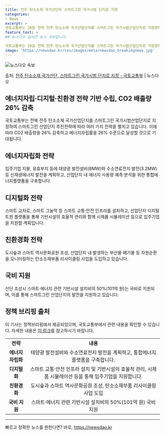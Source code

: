 ```yaml
---
title: 전주 탄소소재 국가산단이 스마트그린 국가시범 단지로 지정
categories:
- News
excerpt: >
국토교통부는 26일 전북 전주 탄소소재 국가산업단지를 스마트그린 국가시범산업단지로 지정한다고 밝혔다. 스마트…
feature_text: >
## 뉴스다오 실시간 뉴스 속보입니다.

국토교통부는 26일 전북 전주 탄소소재 국가산업단지를 스마트그린 국가시범산업단지로 지정한다고 밝혔다. 스마트…
image: 'https://newsdao.kr/res/images/meta/newsdao_breakingnews.jpg'
---
```


![뉴스다오 속보](https://newsdao.kr/res/images/meta/newsdao_breakingnews.jpg)

<p>출처: <a href="https://newsdao.kr/2872" rel="dofollow">전주 탄소소재 국가산단, 스마트그린 국가시범 단지로 지정 - 국토교통부</a> | 뉴스다오</p>

<h2>에너지자립·디지털·친환경 전략 기반 수립, CO2 배출량 26% 감축</h2>
<p data-ke-size="size16">국토교통부는 전북 전주 탄소소재 국가산업단지를 스마트그린 국가시범산업단지로 지정하여 스마트그린 산업단지 추진전략에 따라 여러 가지 전략을 펼치고 있습니다. 이에 따라 CO2 배출량을 26% 감축하고 에너지자립률을 26% 수준으로 달성할 것으로 기대됩니다.</p>

<h2>에너지자립화 전략</h2>
<p data-ke-size="size16">입주기업 지붕, 유휴부지 등에 태양광 발전설비(8MW)와 수소연료전지 발전(3.2MW) 등 신재생에너지 발전을 계획하고, 산업단지 내 에너지 사용량 예측·분석을 위한 통합에너지플랫폼을 구축합니다.</p>

<h2>디지털화 전략</h2>
<p data-ke-size="size16">스마트 교차로, 스마트 그늘막 등 스마트 교통·안전 인프라를 설치하고, 산업단지 디지털트윈 플랫폼을 통해 기반시설의 효율적 관리와 함께 시제품 시뮬레이션 등으로 입주기업을 지원할 계획입니다.</p>

<h2>친환경화 전략</h2>
<p data-ke-size="size16">도시숲과 스마트 역사문화공원 조성, 산업단지 내 발생하는 부산물·폐기물 등 자원순환을 모니터링하는 탄소소재부품 리사이클링 사업을 도입하고 있습니다.</p>

<h2>국비 지원</h2>
<p data-ke-size="size16">산단 조성시 스마트·에너지 관련 기반시설 설치비의 50%(101억 원)는 국비로 지원되며, 이를 통해 스마트그린 산업단지의 발전을 지원하고 있습니다.</p>

<h2>정책 브리핑 출처</h2>
<p data-ke-size="size16">이 기사는 정책브리핑에서 제공되었으며, 국토교통부에서 관련 내용을 확인할 수 있습니다. 자세한 내용은 <a href="https://newsdao.kr/2872" target="_blank" rel="noopener noreferrer">이 링크</a>를 참고하시기 바랍니다.</p>
<table>
  <tbody>
    <tr>
      <td style="text-align: center; height: 17px;"><b>전략</b></td>
      <td style="text-align: center; height: 17px;"><b>내용</b></td>
    </tr>
    <tr>
      <td style="text-align: center; height: 17px;"><b>에너지자립화</b></td>
      <td style="text-align: center; height: 17px;">태양광 발전설비와 수소연료전지 발전을 계획하고, 통합에너지플랫폼을 구축합니다.</td>
    </tr>
    <tr>
      <td style="text-align: center; height: 17px;"><b>디지털화</b></td>
      <td style="text-align: center; height: 17px;">스마트 교통·안전 인프라 설치 및 기반시설의 효율적 관리, 시제품 시뮬레이션 등을 통해 입주기업을 지원합니다.</td>
    </tr>
    <tr>
      <td style="text-align: center; height: 17px;"><b>친환경화</b></td>
      <td style="text-align: center; height: 17px;">도시숲과 스마트 역사문화공원 조성, 탄소소재부품 리사이클링 사업 도입</td>
    </tr>
    <tr>
      <td style="text-align: center; height: 17px;"><b>국비 지원</b></td>
      <td style="text-align: center; height: 17px;">스마트·에너지 관련 기반시설 설치비의 50%(101억 원) 국비 지원</td>
    </tr>
  </tbody>
</table>
<hr> 

빠르고 정확한 뉴스를 원한다면? 바로, <a href="https://newsdao.kr" rel="dofollow">https://newsdao.kr</a>


    
